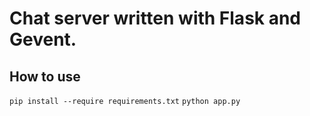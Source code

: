 # Chat server written with Flask and Gevent.

## How to use

`pip install --require requirements.txt`
`python app.py`

